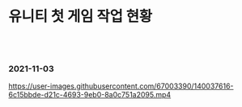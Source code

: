 <h1><b> 유니티 첫 게임 작업 현황 </b></h1>
<br/>
<br/>

<h3> 2021-11-03 </h3>

https://user-images.githubusercontent.com/67003390/140037616-6c15bbde-d21c-4693-9eb0-8a0c751a2095.mp4

